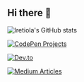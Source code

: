 ## Hi there 👋
![Iretiola's GitHub stats](https://github-readme-stats.vercel.app/api?username=iretiola-007&show_icons=true&theme=radical)

[![CodePen Projects](https://img.shields.io/badge/CodePen-Projects-blue?logo=codepen)](https://codepen.io/_Rayof-light)

[![Dev.to](https://img.shields.io/badge/dev.to-Profile-black?logo=dev.to)](https://dev.to/_ire)

[![Medium Articles](https://img.shields.io/badge/Medium-Stories-pink?logo=medium)](https://medium.com/@abisigairetiola)

<!--
**iretiola-007/iretiola-007** is a ✨ _special_ ✨ repository because its `README.md` (this file) appears on your GitHub profile.

Here are some ideas to get you started:

- 🔭 I’m currently working on ...
- 🌱 I’m currently learning ...
- 👯 I’m looking to collaborate on ...
- 🤔 I’m looking for help with ...
- 💬 Ask me about ...
- 📫 How to reach me: ...
- 😄 Pronouns: ...
- ⚡ Fun fact: ...
-->
